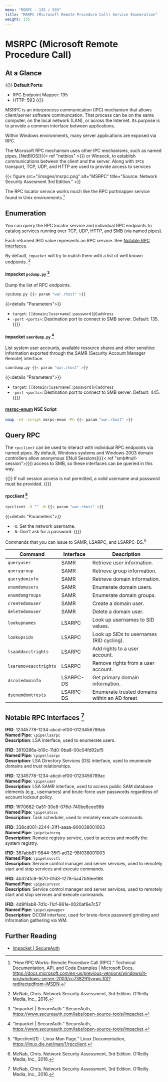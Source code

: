 ```yaml
---
menu: "MSRPC - 135 / 593"
title: "MSRPC (Microsoft Remote Procedure Call) Service Enumeration"
weight: 135
---
```

# MSRPC (Microsoft Remote Procedure Call)

## At a Glance

{{<highlight>}}
**Default Ports**:
- RPC Endpoint Mapper: 135
- HTTP: 593
{{</highlight>}}

MSRPC is an interprocess communication (IPC) mechanism
that allows client/server software communcation.
That process can be on the same computer,
on the local network (LAN),
or across the Internet.
Its purpose is to
provide a common interface
between applications.

Within Windows environments,
many server applications
are exposed via RPC.

The Microsoft RPC mechanism
uses other IPC mechanisms,
such as named pipes,
[NetBIOS]({{< ref "netbios" >}})
or Winsock,
to establish communications
between the client and the server.
Along with `IPC$` transport,
TCP, UDP, and HTTP
are used to provide access to services

{{< figure src="/images/msrpc.png" alt="MSRPC" title="Source: Network Security Assesment 3rd Edition." >}}

The RPC locator service
works much like the RPC portmapper service
found in Unix environments.[^ms-rpc]

## Enumeration

You can query the RPC locator service
and individual RPC endpoints
to catalog services running over
TCP, UDP, HTTP, and SMB (via named pipes).

Each returned IFID value
represents an RPC service.
See [Notable RPC Interfaces](#notable-rpc-interfaces-oreilly-net-assesment).

By default, `impacket`
will try to match them
with a list of well known endpoints.
[^oreilly-net-assesment]

#### impacket `pcdump.py` [^impacket]

Dump the list of RPC endpoints.

```sh
rpcdump.py {{< param "war.rhost" >}}
```
{{<details "Parameters">}}
- `target`: `[[domain/]username[:password]@]address`
- `-port <ports>`: Destination port to connect to SMB server. Default: 135.
{{</details>}}

#### impacket `samrdump.py` [^impacket]

List system user accounts,
available resource shares
and other sensitive information
exported through the SAMR (Security Account Manager Remote) interface.

```sh
samrdump.py {{< param "war.rhost" >}}
```
{{<details "Parameters">}}
- `target`: `[[domain/]username[:password]@]address`
- `-port <ports>`: Destination port to connect to SMB server. Default: 445.
{{</details>}}

#### [msrpc-enum](https://nmap.org/nsedoc/scripts/msrpc-enum.html) NSE Script
```sh
nmap -sV -script msrpc-enum -Pn {{< param "war.rhost" >}}
```

## Query RPC

The `rpcclient` can be used to interact with
individual RPC endpoints via named pipes.
By default,
Windows systems and Windows 2003 domain controllers
allow anonymous ([Null Sessions]({{< ref "smb#null-session">}})) access to SMB,
so these interfaces
can be queried in this way.

{{<note>}}
If null session access
is not permitted,
a valid username and password must be provided.
{{</note>}}

#### rpcclient [^rpcclient]
```sh
rpcclient -U "" -N {{< param "war.rhost" >}}
```
{{<details "Parameters">}}
- `-U`: Set the network username.
- `-N`: Don't ask for a password.
{{</details>}}

Commands that you can issue to SAMR, LSARPC, and LSARPC-DS.[^oreilly-net-assesment]

| Command               | Interface | Description                                   |
|-----------------------|-----------|-----------------------------------------------|
| `queryuser`           | SAMR      | Retrieve user information.                    |
| `querygroup`          | SAMR      | Retrieve group information.                   |
| `querydominfo`        | SAMR      | Retrieve domain information.                  |
| `enumdomusers`        | SAMR      | Enumerate domain users.                       |
| `enumdomgroups`       | SAMR      | Enumerate domain groups.                      |
| `createdomuser`       | SAMR      | Create a domain user.                         |
| `deletedomuser`       | SAMR      | Delete a domain user.                         |
| `lookupnames`         | LSARPC    | Look up usernames to SID values.              |
| `lookupsids`          | LSARPC    | Look up SIDs to usernames (RID cycling).      |
| `lsaaddacctrights`    | LSARPC    | Add rights to a user account.                 |
| `lsaremoveacctrights` | LSARPC    | Remove rights from a user account.            |
| `dsroledominfo`       | LSARPC-DS | Get primary domain information.               |
| `dsenumdomtrusts`     | LSARPC-DS | Enumerate trusted domains within an AD forest |

## Notable RPC Interfaces [^oreilly-net-assesment]

**IFID**: 12345778-1234-abcd-ef00-0123456789ab\
**Named Pipe**: `\pipe\lsarpc`\
**Description**: LSA interface, used to enumerate users.

**IFID**: 3919286a-b10c-11d0-9ba8-00c04fd92ef5\
**Named Pipe**: `\pipe\lsarpc`\
**Description**: LSA Directory Services (DS) interface, used to enumerate domains and trust relationships.

**IFID**: 12345778-1234-abcd-ef00-0123456789ac\
**Named Pipe**: `\pipe\samr`\
**Description**: LSA SAMR interface, used to access public SAM database elements (e.g., usernames) and brute-force user passwords regardless of account lockout policy.

**IFID**: 1ff70682-0a51-30e8-076d-740be8cee98b\
**Named Pipe**: `\pipe\atsvc`\
**Description**: Task scheduler, used to remotely execute commands.


**IFID**: 338cd001-2244-31f1-aaaa-900038001003\
**Named Pipe**: `\pipe\winreg`\
**Description**: Remote registry service, used to access and modify the system registry.


**IFID**: 367abb81-9844-35f1-ad32-98f038001003\
**Named Pipe**: `\pipe\svcctl`\
**Description**: Service control manager and server services, used to remotely start and stop services and execute commands.


**IFID**: 4b324fc8-1670-01d3-1278-5a47bf6ee188\
**Named Pipe**: `\pipe\srvsvc`\
**Description**: Service control manager and server services, used to remotely start and stop services and execute commands.


**IFID**: 4d9f4ab8-7d1c-11cf-861e-0020af6e7c57\
**Named Pipe**: `\pipe\epmapper`\
**Description**: DCOM interface, used for brute-force password grinding and information gathering via WM.

## Further Reading

- [Impacket | SecureAuth](https://www.secureauth.com/labs/open-source-tools/impacket)

[^ms-rpc]: “How RPC Works: Remote Procedure Call (RPC).” Technical Documentation, API, and Code Examples | Microsoft Docs, https://docs.microsoft.com/en-us/previous-versions/windows/it-pro/windows-server-2003/cc738291(v=ws.10)?redirectedfrom=MSDN.
[^oreilly-net-assesment]: McNab, Chris. Network Security Assessment, 3rd Edition. O’Reilly Media, Inc., 2016.
[^impacket]: “Impacket | SecureAuth.” SecureAuth, https://www.secureauth.com/labs/open-source-tools/impacket.
[^rpcclient]: “Rpcclient(1) - Linux Man Page.” Linux Documentation, https://linux.die.net/man/1/rpcclient.
